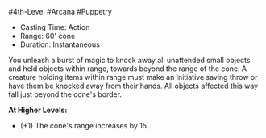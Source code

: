 #4th-Level #Arcana #Puppetry
 
- Casting Time: Action
- Range: 60' cone
- Duration: Instantaneous  

You unleash a burst of magic to knock away all unattended small objects and held objects within range, towards beyond the range of the cone. A creature holding items within range must make an Initiative saving throw or have them be knocked away from their hands. All objects affected this way fall just beyond the cone's border.
 
**At Higher Levels:** 
* (+1) The cone's range increases by 15'.